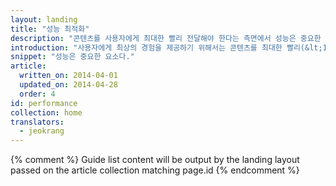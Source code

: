```yaml
---
layout: landing
title: "성능 최적화"
description: "콘텐츠를 사용자에게 최대한 빨리 전달해야 한다는 측면에서 성능은 중요한 요소다. 애플리케이션의 성능을 향상시키면 페이지 인터랙션과 렌더링을 부드럽게 만들 수 있다."
introduction: "사용자에게 최상의 경험을 제공하기 위해서는 콘텐츠를 최대한 빨리(&lt;1 second) 전달해야 한다. 그리고 코드가 사용자 입력에 항상 milliseconds(&lt;16 milliseconds) 내에 응답하고 있는지 확인해야 한다."
snippet: "성능은 중요한 요소다."
article:
  written_on: 2014-04-01
  updated_on: 2014-04-28
  order: 4
id: performance
collection: home
translators:
  - jeokrang
---
```


{% comment %}
Guide list content will be output by the landing layout passed on the article collection matching page.id
{% endcomment %}

